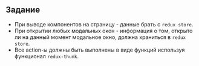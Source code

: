 ## Задание

- При выводе компонентов на страницу - данные брать с `redux store`.
- При открытии любых модальных окон - информация о том, открыто ли на данный момент модальное окно, должна храниться в `redux store`.
- Все action-ы должны быть выполнены в виде функций используя функционал `redux-thunk`.
